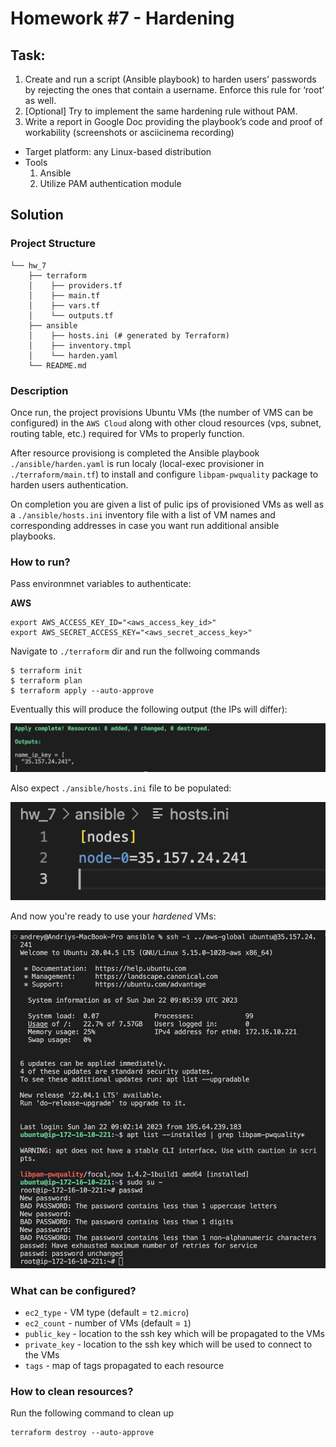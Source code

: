 # Homework #7 - Hardening

## Task:
1. Create and run a script (Ansible playbook) to harden users’ passwords by rejecting the ones that contain a username. Enforce this rule for ‘root’ as well.
2. [Optional] Try to implement the same hardening rule without PAM.
3. Write a report in Google Doc providing the playbook’s code and proof of workability (screenshots or asciicinema recording)

* Target platform: any Linux-based distribution
* Tools 
    1. Ansible
    2. Utilize PAM authentication module


## Solution

### Project Structure
```
└── hw_7
    ├── terraform
    │    ├── providers.tf
    │    ├── main.tf
    │    ├── vars.tf
    │    └── outputs.tf
    ├── ansible
    │    ├── hosts.ini (# generated by Terraform)
    │    ├── inventory.tmpl
    │    └── harden.yaml
    └── README.md
```

### Description

Once run, the project provisions Ubuntu VMs (the number of VMS can be configured) in the `AWS Cloud` along with other cloud resources (vps, subnet, routing table, etc.) required for VMs to properly function. 

After resource provisiong is completed the Ansible playbook `./ansible/harden.yaml` is run localy (local-exec provisioner in `./terraform/main.tf`) to install and configure `libpam-pwquality` package to harden users authentication.

On completion you are given a list of pulic ips of provisioned VMs as well as a `./ansible/hosts.ini` inventory file with a list of VM names and corresponding addresses in case you want run additional ansible playbooks.


### How to run?

Pass environmnet variables to authenticate:

**AWS**
```
export AWS_ACCESS_KEY_ID="<aws_access_key_id>"
export AWS_SECRET_ACCESS_KEY="<aws_secret_access_key>"
```

Navigate to `./terraform` dir and run the follwoing commands
```
$ terraform init
$ terraform plan
$ terraform apply --auto-approve
```

Eventually this will produce the following output (the IPs will differ):

![tf-outputs-public-ip](./outputs.png)

Also expect `./ansible/hosts.ini` file to be populated:

![ansible-hosts.ini](./hosts.ini.png)

And now you're ready to use your *hardened* VMs:

![VMs-result](./result.png)

### What can be configured?

- `ec2_type` - VM type (default = `t2.micro`) 
- `ec2_count` - number of VMs (default = `1`)
- `public_key` - location to the ssh key which will be propagated to the VMs
- `private_key` - location to the ssh key which will be used to connect to the VMs
- `tags` - map of tags propagated to each resource

### How to clean resources?

Run the following command to clean up
```
terraform destroy --auto-approve
```
